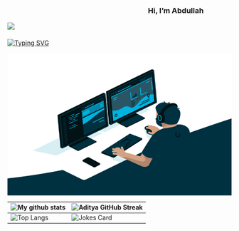 ### ㅤㅤㅤㅤㅤㅤㅤㅤㅤㅤㅤㅤㅤㅤㅤㅤㅤㅤㅤㅤㅤHi, I’m Abdullah</p> <img src="https://media.giphy.com/media/hvRJCLFzcasrR4ia7z/giphy.gif" width="25px">

[![Typing SVG](https://readme-typing-svg.herokuapp.com?font=Robot-Bold&size=30&color=330033&center=true&vCenter=true&width=900&height=110&lines=I+am+a+Tech+Enthusiast;My+interests+are;Data+Science;ML;AI;Robotics;IoT)](https://git.io/typing-svg)

<img align="middle" src="https://github.com/abdullah-042/abdullah-042/blob/main/code.gif?raw=true" alt="GIF" class="center" width="1000" height="320" style="max-width: 100%;">

<!-- 
<a href="https://github.com/abdullah-042"><img align="topw" alt="GitHub" src="https://img.shields.io/badge/dynamic/json?logo=github&label=GitHub+Followers&labelColor=282c34&color=181717&query=%24.data.totalSubs&url=https%3A%2F%2Fapi.spencerwoo.com%2Fsubstats%2F%3Fsource%3Dgithub%26queryKey%3Dabdullah-042&longCache=true"/></a>
-->

| ![My github stats](https://github-readme-stats.vercel.app/api?username=abdullah-042&theme=gruvbox&show_icons=true) | ![Aditya GitHub Streak](https://github-readme-streak-stats.herokuapp.com/?user=abdullah-042&theme=tokyonight) |
| --- | --- |
| ![Top Langs](https://github-readme-stats.vercel.app/api/top-langs/?username=abdullah-042&theme=tokyonight) | ![Jokes Card](https://readme-jokes.vercel.app/api?theme=tokyonight) |
